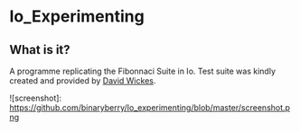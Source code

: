 Io_Experimenting
=======================

## What is it?

A programme replicating the Fibonnaci Suite in Io. Test suite was kindly created and provided by [David Wickes].

![screenshot]: https://github.com/binaryberry/Io_experimenting/blob/master/screenshot.png

[David Wickes]: https://github.com/gypsydave5